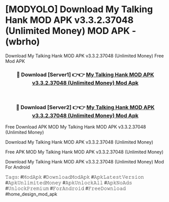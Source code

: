 # [MODYOLO] Download My Talking Hank MOD APK v3.3.2.37048 (Unlimited Money) MOD APK - (wbrho)
Download My Talking Hank MOD APK v3.3.2.37048 (Unlimited Money) Free Mod APK

<div align="center">
<h3>🔴 Download [Server1] 👉👉 <a href="https://apk-comot.site?title=My_Talking_Hank_MOD_APK_v3.3.2.37048_(Unlimited_Money)">My Talking Hank MOD APK v3.3.2.37048 (Unlimited Money) Mod Apk</a></h3><br>

<h3>🔴 Download [Server2] 👉👉 <a href="https://apk-comot.site?title=My_Talking_Hank_MOD_APK_v3.3.2.37048_(Unlimited_Money)">My Talking Hank MOD APK v3.3.2.37048 (Unlimited Money) Mod Apk</a></h3>
</div>


Free Download APK MOD My Talking Hank MOD APK v3.3.2.37048 (Unlimited Money)

Download My Talking Hank MOD APK v3.3.2.37048 (Unlimited Money) 

Free APK MOD My Talking Hank MOD APK v3.3.2.37048 (Unlimited Money) 

Download My Talking Hank MOD APK v3.3.2.37048 (Unlimited Money) Mod For Android

𝚃𝚊𝚐𝚜: #𝙼𝚘𝚍𝙰𝚙𝚔 #𝙳𝚘𝚠𝚗𝚕𝚘𝚊𝚍𝙼𝚘𝚍𝙰𝚙𝚔 #𝙰𝚙𝚔𝙻𝚊𝚝𝚎𝚜𝚝𝚅𝚎𝚛𝚜𝚒𝚘𝚗 #𝙰𝚙𝚔𝚄𝚗𝚕𝚒𝚖𝚒𝚝𝚎𝚍𝙼𝚘𝚗𝚎𝚢 #𝙰𝚙𝚔𝚄𝚗𝚕𝚘𝚌𝚔𝙰𝚕𝚕 #𝙰𝚙𝚔𝙽𝚘𝙰𝚍𝚜 #𝚄𝚗𝚕𝚘𝚌𝚔𝙿𝚛𝚎𝚖𝚒𝚞𝚖 #𝙵𝚘𝚛𝙰𝚗𝚍𝚛𝚘𝚒𝚍 #𝙵𝚛𝚎𝚎𝙳𝚘𝚠𝚗𝚕𝚘𝚊𝚍 #home_design_mod_apk
